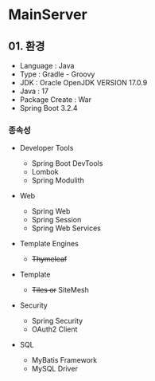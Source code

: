 # MainServer

## 01. 환경

* Language : Java
* Type : Gradle - Groovy
* JDK : Oracle OpenJDK VERSION 17.0.9
* Java : 17
* Package Create : War
* Spring Boot 3.2.4

### 종속성

* Developer Tools
  - Spring Boot DevTools
  - Lombok
  - Spring Modulith

* Web
  - Spring Web
  - Spring Session
  - Spring Web Services

* Template Engines
  - ~~Thymeleaf~~

* Template
  - ~~Tiles or~~ SiteMesh

* Security
  - Spring Security
  - OAuth2 Client

* SQL
  - MyBatis Framework
  - MySQL Driver
